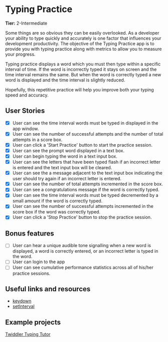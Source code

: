 # Typing Practice

**Tier:** 2-Intermediate

Some things are so obvious they can be easily overlooked. As a developer 
your ability to type quickly and accurately is one factor that influences 
your development productivity. The objective of the Typing Practice app is
to provide you with typing practice along with metrics to allow you to
measure your progress.

Typing practice displays a word which you must then type within a specific
interval of time. If the word is incorrectly typed it stays on
screen and the time interval remains the same. But when the word is correctly 
typed a new word is displayed and the time interval is slightly reduced.

Hopefully, this repetitive practice will help you improve both your typing
speed and accuracy.

## User Stories

-   [x] User can see the time interval words must be typed in displayed in 
the app window.
-   [x] User can see the number of successful attempts and the number of total
attempts in a score box.
-   [x] User can click a 'Start Practice' button to start the practice session.
-   [x] User can see the prompt word displayed in a text box.
-   [x] User can begin typing the word in a text input box.
-   [x] User can see the letters that have been typed flash if an incorrect
letter is entered and the text input box will be cleared.
-   [x] User can see the a message adjacent to the text input box indicating
the user should try again if an incorrect letter is entered.
-   [x] User can see the number of total attempts incremented in the score box.
-   [x] User can see a congratulations message if the word is correctly typed.
-   [x] User can see the time interval words must be typed decremented by a
small amount if the word is correctly typed.
-   [x] User can see the number of successful attempts incremented in the score
box if the word was correctly typed.
-   [x] User can click a 'Stop Practice' button to stop the practice session.

## Bonus features

-   [ ] User can hear a unique audible tone signalling when a new word is 
displayed, a word is correctly entered, or an incorrect letter is typed in
the word.
-   [ ] User can login to the app
-   [ ] User can see cumulative performance statistics across all of his/her
practice sessions.

## Useful links and resources

- [keydown](https://developer.mozilla.org/en-US/docs/Web/Events/keydown)
- [setInterval](https://developer.mozilla.org/en-US/docs/Web/API/WindowOrWorkerGlobalScope/setInterval)

## Example projects

[Twiddler Typing Tutor](http://twiddler.tekgear.com/tutor/twiddler.html)